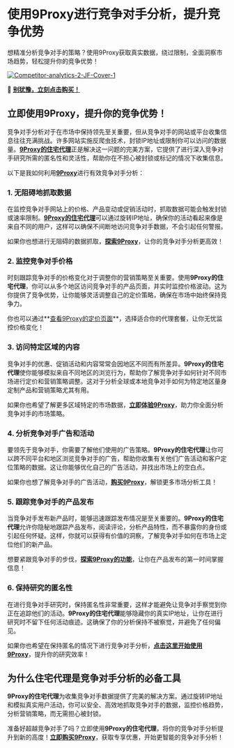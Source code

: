 # 使用9Proxy进行竞争对手分析，提升竞争优势

想精准分析竞争对手的策略？使用9Proxy获取真实数据，绕过限制，全面洞察市场趋势，轻松提升你的竞争优势！

<a href='https://postimg.cc/LnpDkXQL' target='_blank'><img src='https://i.postimg.cc/KvKW23nq/Competitor-analytics-2-JF-Cover-1.jpg' border='0' alt='Competitor-analytics-2-JF-Cover-1'/></a>

🌱 [**别犹豫，立刻点击购买！**](https://the9proxy.short.gy/github-pricing-lucas888)

## 立即使用9Proxy，提升你的竞争优势！

竞争对手分析对于在市场中保持领先至关重要，但从竞争对手的网站或平台收集信息往往充满挑战。许多网站实施反爬虫技术，封锁IP地址或限制你可以访问的数据量。[**9Proxy的住宅代理**](https://the9proxy.short.gy/github-pricing-lucas888)正是解决这一问题的完美方案，它提供了进行深入竞争对手研究所需的匿名性和灵活性，帮助你在不担心被封锁或标记的情况下收集信息。

以下是我如何利用[**9Proxy**](https://the9proxy.short.gy/github-pricing-lucas888)进行有效竞争对手分析：

### 1. 无阻碍地抓取数据

在监控竞争对手网站上的价格、产品变动或促销活动时，抓取数据可能会触发封锁或速率限制。[**9Proxy的住宅代理**](https://the9proxy.short.gy/github-pricing-lucas888)可以通过旋转IP地址，确保你的活动看起来像是来自不同的用户，这样可以确保不间断地访问竞争对手数据，不会引起任何警报。

如果你也想进行无阻碍的数据抓取，**[探索9Proxy](https://9proxy.com/?utm_source=Web2.0&utm_medium=Graphy&utm_id=lucas888)**，让你的竞争对手分析更高效！

### 2. 监控竞争对手价格

时刻跟踪竞争对手的价格变化对于调整你的营销策略至关重要。使用**9Proxy的住宅代理**，你可以从多个地区访问竞争对手的产品页面，并实时监控价格波动。这为你提供了竞争优势，让你能够灵活调整自己的定价策略，确保在市场中始终保持竞争力。

你也可以通过**[查看9Proxy的定价页面](https://9proxy.com/pricing?utm_source=Web2.0&utm_medium=Graphy&utm_id=lucas888)**，选择适合你的代理套餐，让你无忧监控价格变化！

### 3. 访问特定区域的内容

竞争对手的优惠、促销活动和内容常常会因地区不同而有所差异。**9Proxy的住宅代理**使你能够模拟来自不同地区的浏览行为，帮助你了解竞争对手如何针对不同市场进行定价和营销策略调整。这对于分析全球或本地竞争对手如何为特定地区量身定制产品和营销策略尤其有用。

如果你也希望了解更多区域特定的市场数据，[**立即体验9Proxy**](https://9proxy.com/?utm_source=Web2.0&utm_medium=Graphy&utm_id=lucas888)，助力你全面分析竞争对手的市场策略。

### 4. 分析竞争对手广告和活动

要领先于竞争对手，你需要了解他们使用的广告策略。**9Proxy的住宅代理**让你可以跨不同平台和地区浏览竞争对手的广告，帮助你收集有关他们广告活动和客户定位策略的数据。这让你能够优化自己的广告活动，并找出市场上的空白点。

如果你也想了解竞争对手的广告活动，[**购买9Proxy**](https://9proxy.com/pricing?utm_source=Web2.0&utm_medium=Graphy&utm_id=lucas888)，解锁更多市场分析工具！

### 5. 跟踪竞争对手的产品发布

当竞争对手发布新产品时，能够迅速跟踪发布情况是至关重要的。**9Proxy的住宅代理**允许你隐秘地跟踪产品发布，阅读评论，分析产品特性，而不暴露你的身份或引起任何怀疑。这样，你就可以获得有价值的洞察，了解竞争对手如何在市场上定位他们的新产品。

想要紧跟竞争对手的步伐，[**探索9Proxy的功能**](https://9proxy.com/?utm_source=Web2.0&utm_medium=Graphy&utm_id=lucas888)，让你在产品发布的第一时间掌握信息！

### 6. 保持研究的匿名性

在进行竞争对手研究时，保持匿名性非常重要，这样才能避免让竞争对手察觉到你正在追踪他们的活动。**9Proxy的住宅代理**能够隐藏你的真实IP地址，让你在进行研究时不留下任何活动痕迹。这确保了你的分析保持不被察觉，并避免了任何偏见。

如果你也希望在保持匿名的情况下进行竞争对手分析，[**点击这里开始使用9Proxy**](https://9proxy.com/?utm_source=Web2.0&utm_medium=Graphy&utm_id=lucas888)，提升你的研究效率！

## 为什么住宅代理是竞争对手分析的必备工具

**9Proxy的住宅代理**为收集竞争对手数据提供了完美的解决方案。通过旋转IP地址和模拟真实用户活动，你可以安全、高效地抓取竞争对手的数据，监控价格趋势，分析营销策略，而无需担心被封锁。

准备好超越竞争对手了吗？立即使用**9Proxy的住宅代理**，将你的竞争对手分析提升到新的高度！[**立即购买9Proxy**](https://9proxy.com/pricing?utm_source=Web2.0&utm_medium=Graphy&utm_id=lucas888)，获取专享优惠，开始更智能的竞争对手分析！


